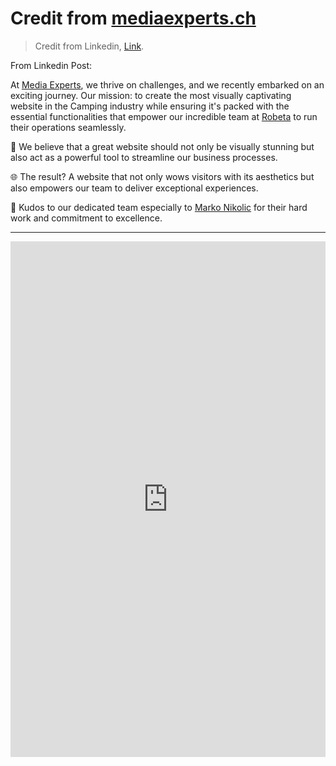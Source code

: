 # Credit from [mediaexperts.ch](https://mediaexperts.ch/)

> Credit from Linkedin, [Link](https://www.linkedin.com/posts/mediaexperts_feel-the-difference-activity-7110209084909330432--Cv0?utm_source=share&utm_medium=member_desktop "Preview post on Linkedin.").

From Linkedin Post:

At [Media Experts](https://www.linkedin.com/company/mediaexperts?trk=public_post_embed-text), we thrive on challenges, and we recently embarked on an exciting journey. Our mission: to create the most visually captivating website in the Camping industry while ensuring it's packed with the essential functionalities that empower our incredible team at [Robeta](https://www.linkedin.com/company/robeta?trk=public_post_embed-text) to run their operations seamlessly.

💪 We believe that a great website should not only be visually stunning but also act as a powerful tool to streamline our business processes.

🌐 The result? A website that not only wows visitors with its aesthetics but also empowers our team to deliver exceptional experiences.

🙌 Kudos to our dedicated team especially to [Marko Nikolic](https://www.linkedin.com/in/markonikolic98?trk=public_post_embed-text) for their hard work and commitment to excellence.

---

<iframe src="https://www.linkedin.com/embed/feed/update/urn:li:share:7110209083546193921" height="825" width="504" frameborder="0" allowfullscreen="" title="Embedded post"></iframe>
